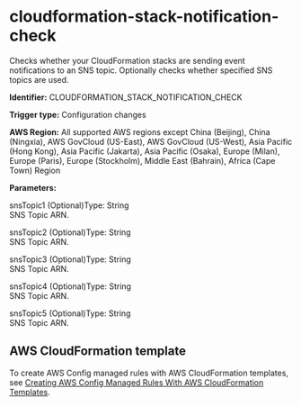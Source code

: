 # cloudformation\-stack\-notification\-check<a name="cloudformation-stack-notification-check"></a>

Checks whether your CloudFormation stacks are sending event notifications to an SNS topic\. Optionally checks whether specified SNS topics are used\. 

**Identifier:** CLOUDFORMATION\_STACK\_NOTIFICATION\_CHECK

**Trigger type:** Configuration changes

**AWS Region:** All supported AWS regions except China \(Beijing\), China \(Ningxia\), AWS GovCloud \(US\-East\), AWS GovCloud \(US\-West\), Asia Pacific \(Hong Kong\), Asia Pacific \(Jakarta\), Asia Pacific \(Osaka\), Europe \(Milan\), Europe \(Paris\), Europe \(Stockholm\), Middle East \(Bahrain\), Africa \(Cape Town\) Region

**Parameters:**

snsTopic1 \(Optional\)Type: String  
SNS Topic ARN\.

snsTopic2 \(Optional\)Type: String  
SNS Topic ARN\.

snsTopic3 \(Optional\)Type: String  
SNS Topic ARN\.

snsTopic4 \(Optional\)Type: String  
SNS Topic ARN\.

snsTopic5 \(Optional\)Type: String  
SNS Topic ARN\.

## AWS CloudFormation template<a name="w76aac11c31c17b7c53c15"></a>

To create AWS Config managed rules with AWS CloudFormation templates, see [Creating AWS Config Managed Rules With AWS CloudFormation Templates](aws-config-managed-rules-cloudformation-templates.md)\.